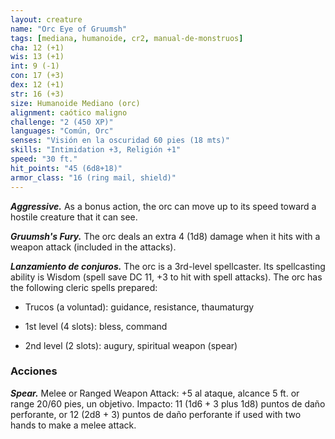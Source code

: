 ```yaml
---
layout: creature
name: "Orc Eye of Gruumsh"
tags: [mediana, humanoide, cr2, manual-de-monstruos]
cha: 12 (+1)
wis: 13 (+1)
int: 9 (-1)
con: 17 (+3)
dex: 12 (+1)
str: 16 (+3)
size: Humanoide Mediano (orc)
alignment: caótico maligno
challenge: "2 (450 XP)"
languages: "Común, Orc"
senses: "Visión en la oscuridad 60 pies (18 mts)"
skills: "Intimidation +3, Religión +1"
speed: "30 ft."
hit_points: "45 (6d8+18)"
armor_class: "16 (ring mail, shield)"
---
```


***Aggressive.*** As a bonus action, the orc can move up to its speed toward a hostile creature that it can see.

***Gruumsh's Fury.*** The orc deals an extra 4 (1d8) damage when it hits with a weapon attack (included in the attacks).

***Lanzamiento de conjuros.*** The orc is a 3rd-level spellcaster. Its spellcasting ability is Wisdom (spell save DC 11, +3 to hit with spell attacks). The orc has the following cleric spells prepared:

* Trucos (a voluntad): guidance, resistance, thaumaturgy

* 1st level (4 slots): bless, command

* 2nd level (2 slots): augury, spiritual weapon (spear)

### Acciones

***Spear.*** Melee or Ranged Weapon Attack: +5 al ataque, alcance 5 ft. or range 20/60 pies, un objetivo. Impacto: 11 (1d6 + 3 plus 1d8) puntos de daño perforante, or 12 (2d8 + 3) puntos de daño perforante if used with two hands to make a melee attack.